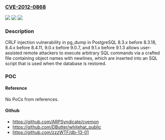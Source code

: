 ### [CVE-2012-0868](https://cve.mitre.org/cgi-bin/cvename.cgi?name=CVE-2012-0868)
![](https://img.shields.io/static/v1?label=Product&message=n%2Fa&color=blue)
![](https://img.shields.io/static/v1?label=Version&message=%3D%20n%2Fa%20&color=brighgreen)
![](https://img.shields.io/static/v1?label=Vulnerability&message=n%2Fa&color=brighgreen)

### Description

CRLF injection vulnerability in pg_dump in PostgreSQL 8.3.x before 8.3.18, 8.4.x before 8.4.11, 9.0.x before 9.0.7, and 9.1.x before 9.1.3 allows user-assisted remote attackers to execute arbitrary SQL commands via a crafted file containing object names with newlines, which are inserted into an SQL script that is used when the database is restored.

### POC

#### Reference
No PoCs from references.

#### Github
- https://github.com/ARPSyndicate/cvemon
- https://github.com/DButter/whitehat_public
- https://github.com/zzzWTF/db-13-01

